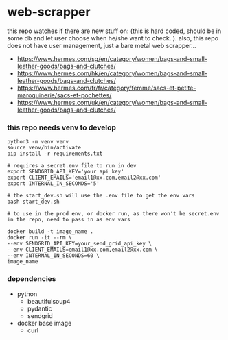 # web-scrapper

this repo watches if there are new stuff on: (this is hard coded, should be in some db and let user choose when he/she want to check..). also, this repo does not have user management, just a bare metal web scrapper...

- https://www.hermes.com/sg/en/category/women/bags-and-small-leather-goods/bags-and-clutches/
- https://www.hermes.com/hk/en/category/women/bags-and-small-leather-goods/bags-and-clutches/
- https://www.hermes.com/fr/fr/category/femme/sacs-et-petite-maroquinerie/sacs-et-pochettes/
- https://www.hermes.com/uk/en/category/women/bags-and-small-leather-goods/bags-and-clutches/

### this repo needs venv to develop

    python3 -m venv venv
    source venv/bin/activate
    pip install -r requirements.txt

    # requires a secret.env file to run in dev
    export SENDGRID_API_KEY='your api key'
    export CLIENT_EMAILS='email1@xx.com,email2@xx.com'
    export INTERNAL_IN_SECONDS='5'

    # the start_dev.sh will use the .env file to get the env vars
    bash start_dev.sh

    # to use in the prod env, or docker run, as there won't be secret.env in the repo, need to pass in as env vars

    docker build -t image_name .
    docker run -it --rm \
    --env SENDGRID_API_KEY=your_send_grid_api_key \
    --env CLIENT_EMAILS=email1@xx.com,email2@xx.com \
    --env INTERNAL_IN_SECONDS=60 \
    image_name

### dependencies

- python
  - beautifulsoup4
  - pydantic
  - sendgrid
- docker base image
  - curl
